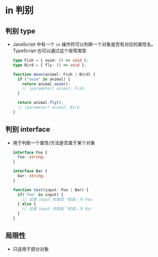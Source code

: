 # in 判别

## 判别 type

  - JavaScript 中有一个 `in` 操作符可以判断一个对象是否有对应的属性名。TypeScript 也可以通过这个收窄类型

    ```ts
    type Fish = { swim: () => void };
    type Bird = { fly: () => void };

    function move(animal: Fish | Bird) {
      if ("swim" in animal) {
        return animal.swim();
        // (parameter) animal: Fish
      }

      return animal.fly();
      // (parameter) animal: Bird
    }
    ```

## 判别 interface

  - 用于判断一个属性/方法是否属于某个对象

    ```ts
    interface Foo {
      foo: string;
    }

    interface Bar {
      bar: string;
    }

    function test(input: Foo | Bar) {
      if('foo' in input) {
        // 这里 input 的类型「收紧」为 Foo
      } else {
        // 这里 input 的类型「收紧」为 Bar
      }
    }
    ```

## 局限性

  + 只适用于部分对象
